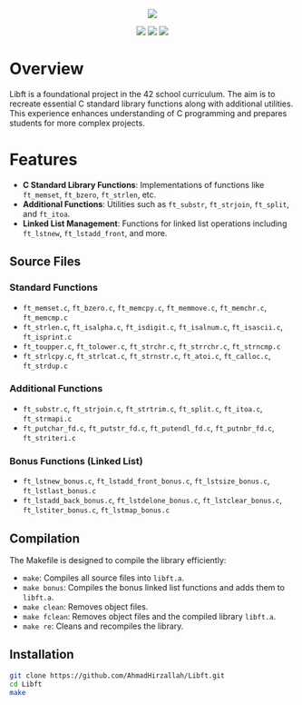 <p align="center">
   <img src="https://github.com/AhmadHirzallah/Libft/blob/main/banner.png">
</p>

<p align="center">
   <img src="https://img.shields.io/badge/Libft-125%2F100-brightgreen?style=flat-square"/>
   <img src="https://img.shields.io/github/last-commit/AhmadHirzallah/Libft?style=flat-square&color=blue"/>
   <img src="https://img.shields.io/badge/language-C-blue.svg?style=flat-square"/>
</p>

# Overview

Libft is a foundational project in the 42 school curriculum. The aim is to recreate essential C standard library functions along with additional utilities. This experience enhances understanding of C programming and prepares students for more complex projects.

# Features

- **C Standard Library Functions**: Implementations of functions like `ft_memset`, `ft_bzero`, `ft_strlen`, etc.
- **Additional Functions**: Utilities such as `ft_substr`, `ft_strjoin`, `ft_split`, and `ft_itoa`.
- **Linked List Management**: Functions for linked list operations including `ft_lstnew`, `ft_lstadd_front`, and more.

## Source Files

### Standard Functions
- `ft_memset.c`, `ft_bzero.c`, `ft_memcpy.c`, `ft_memmove.c`, `ft_memchr.c`, `ft_memcmp.c`
- `ft_strlen.c`, `ft_isalpha.c`, `ft_isdigit.c`, `ft_isalnum.c`, `ft_isascii.c`, `ft_isprint.c`
- `ft_toupper.c`, `ft_tolower.c`, `ft_strchr.c`, `ft_strrchr.c`, `ft_strncmp.c`
- `ft_strlcpy.c`, `ft_strlcat.c`, `ft_strnstr.c`, `ft_atoi.c`, `ft_calloc.c`, `ft_strdup.c`

### Additional Functions
- `ft_substr.c`, `ft_strjoin.c`, `ft_strtrim.c`, `ft_split.c`, `ft_itoa.c`, `ft_strmapi.c`
- `ft_putchar_fd.c`, `ft_putstr_fd.c`, `ft_putendl_fd.c`, `ft_putnbr_fd.c`, `ft_striteri.c`

### Bonus Functions (Linked List)
- `ft_lstnew_bonus.c`, `ft_lstadd_front_bonus.c`, `ft_lstsize_bonus.c`, `ft_lstlast_bonus.c`
- `ft_lstadd_back_bonus.c`, `ft_lstdelone_bonus.c`, `ft_lstclear_bonus.c`, `ft_lstiter_bonus.c`, `ft_lstmap_bonus.c`

## Compilation

The Makefile is designed to compile the library efficiently:

- `make`: Compiles all source files into `libft.a`.
- `make bonus`: Compiles the bonus linked list functions and adds them to `libft.a`.
- `make clean`: Removes object files.
- `make fclean`: Removes object files and the compiled library `libft.a`.
- `make re`: Cleans and recompiles the library.

## Installation

```bash
git clone https://github.com/AhmadHirzallah/Libft.git
cd Libft
make
